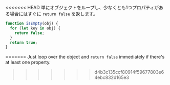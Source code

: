 <<<<<<< HEAD
単にオブジェクトをループし、少なくとも1つプロパティがある場合にはすぐに `return false` を返します。

```js
function isEmpty(obj) {
  for (let key in obj) {
    return false;
  }
  return true;
}
```
=======
Just loop over the object and `return false` immediately if there's at least one property.
>>>>>>> d4b3c135ccf80914f59677803e64ebc832d165e3
